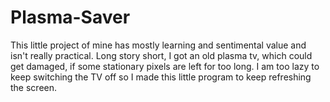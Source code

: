# Plasma-Saver

This little project of mine has mostly learning and sentimental value and isn't really practical.
Long story short, I got an old plasma tv, which could get damaged, if some stationary pixels are left for too long.
I am too lazy to keep switching the TV off so I made this little program to keep refreshing the screen.
